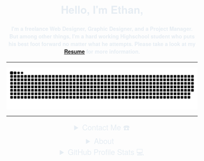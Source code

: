 <!DOCTYPE html>
<html lang="en">
<head>
    <meta charset="UTF-8">
    <meta name="viewport" content="width=device-width, initial-scale=1.0">
    <title>Ethan - Web Developer</title>
<style type="text/css">
h4 {
    font-family: Gotham, Helvetica Neue, Helvetica, Arial, sans-serif;
	color: #E6EDF3;
}
h2 {
    font-family: Gotham, Helvetica Neue, Helvetica, Arial, sans-serif;
	color: #E6EDF3;
}
h1 {
    font-family: Gotham, Helvetica Neue, Helvetica, Arial, sans-serif;
	color: #E6EDF3;
}
	
html {
	background-color: #0D1117
	}
summary {
	font-family: Gotham, Helvetica Neue, Helvetica, Arial, sans-serif;
	font-size: 20px;
	color: #E6EDF3;
}
	
</style>
</head>
<body>

<div align="center">
  <span>
    <h1>Hello, I'm Ethan,</h1>
    <h4>I'm a freelance Web Designer, Graphic Designer, and a Project Manager. But among other things, I'm a hard working Highschool student who puts his best foot forward no matter what he attempts. Please take a look at my <a href="https://github.com/ethanhilldp/resources/img/resume.pdf" target="_blank">Resume</a> for more information.</h4>
  </span>
</div>

<hr>

<div align="center">
  <a href="https://ethanhilldp.github.io/">
    <img src="resources/img/grid-snake.svg" alt="">
  </a>
</div>

<hr>

<div align="center">
	
<details>
  <summary>Contact Me ☎️</summary>
  <div align="center">
    <h2>You can reach me by:</h2>
    <p>
      <a href="mailto:ethanhilldivine@gmail.com" target="_blank">
        <img src="https://img.shields.io/badge/gmail-EA4335.svg?style=for-the-badge&logo=gmail&logoColor=white" alt="azzar" height="30">
      </a>
    </p>
  </div>
</details>

<details>
  <summary>About 📃</summary>
  <div align="center">
    <h2>About this Account</h2>
    <p>
      <a href="github.com/ethanhilldp" target="_blank">
        <img src="https://komarev.com/ghpvc/?username=ethanhilldp&style=for-the-badge&label=PROFILE+VIEWS" height="25" alt="views count">
      </a>
      <a href="https://ethanhilldp.github.io/">
        <img src="https://img.shields.io/website?down_message=offline&style=for-the-badge&up_message=online&url=https%3A%2F%2Fethanhilldp.github.io%2F" height="25" alt="website">
      </a>
    </p>
    <p>
      <a href="github.com/ethanhilldp" target="_blank">
        <img src="https://img.shields.io/github/license/ethanhilldp/ethanhilldp.github.io?color=purple&style=for-the-badge" height="25" alt="license">
      </a>
    </p>
  </div>
</details>

<details>
  <summary>GitHub Profile Stats 💻</summary>
  <div align="center">
    <h2>GitHub Stats</h2>
    <details open>
      <summary><h3>Languages</h3></summary>
      <p>
        <a href="https://ethanhilldp.github.io/">
          <img width="21.3%" src="https://github-readme-stats.vercel.app/api/top-langs/?username=1999AZZAR&langs_count=6&theme=gruvbox&layout=compact&hide_border=true" alt="Ethan Hill :: Overall Top Langs">
        </a>
        <a href="https://ethanhilldp.github.io/">
          <img width="20%" src="https://github-profile-summary-cards.vercel.app/api/cards/repos-per-language?username=1999azzar&theme=gruvbox&layout=compact&hide_border=true" alt="Ethan Hill :: Top Langs by Repo">
          <img width="20%" src="https://github-profile-summary-cards.vercel.app/api/cards/most-commit-language?username=1999azzar&theme=gruvbox&layout=compact&hide_border=true" alt="Ethan Hill :: Top Langs by Commit">
        </a>
      </p>
    </details>
    <details open>
      <summary><h3>Statistics</h3></summary>
      <p>
        <a href="https://ethanhilldp.github.io/">
          <img width="25%" src="https://github-readme-streak-stats.herokuapp.com/?user=1999AZZAR&theme=gruvbox&hide_border=true">
        </a>
      </p>
    </details>
  </div>
</details> 
	
</div>

</body>
</html>
